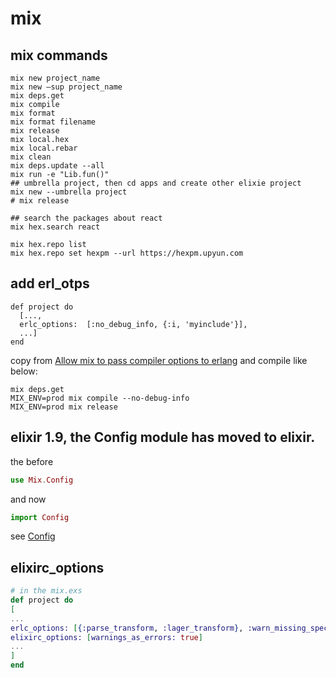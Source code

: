 # mix

## mix commands
```
mix new project_name
mix new —sup project_name
mix deps.get
mix compile
mix format
mix format filename
mix release
mix local.hex
mix local.rebar
mix clean
mix deps.update --all
mix run -e "Lib.fun()"
## umbrella project, then cd apps and create other elixie project
mix new --umbrella project
# mix release

## search the packages about react
mix hex.search react

mix hex.repo list
mix hex.repo set hexpm --url https://hexpm.upyun.com
```

## add erl_otps

```
def project do
  [...,
  erlc_options:  [:no_debug_info, {:i, 'myinclude'}],
  ...]
end
```
copy from [Allow mix to pass compiler options to erlang](https://github.com/elixir-lang/elixir/issues/2665)
and compile like below:

``` shell
mix deps.get
MIX_ENV=prod mix compile --no-debug-info
MIX_ENV=prod mix release
```

## elixir 1.9, the Config module has moved to elixir.
the before
``` elixir
use Mix.Config
```
and now

``` elixir
import Config
```
see [Config](https://hexdocs.pm/elixir/Config.html)

## elixirc_options

``` elixir
# in the mix.exs
def project do
[
...
erlc_options: [{:parse_transform, :lager_transform}, :warn_missing_spec, :warnings_as_errors],
elixirc_options: [warnings_as_errors: true]
...
]
end
```
